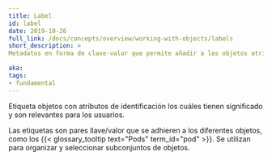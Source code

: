 ```yaml
---
title: Label
id: label
date: 2019-10-26
full_link: /docs/concepts/overview/working-with-objects/labels
short_description: >
Metadatos en forma de clave-valor que permite añadir a los objetos atributos que sean relevantes para los usuarios para identificarlos.

aka: 
tags:
- fundamental
---
```

 Etiqueta objetos con atributos de identificación los cuáles tienen significado y son relevantes para los usuarios.

<!--more--> 

Las etiquetas son pares llave/valor que se adhieren a los diferentes objetos, como los {{< glossary_tooltip text="Pods" term_id="pod" >}}.
Se utilizan para organizar y seleccionar subconjuntos de objetos.

